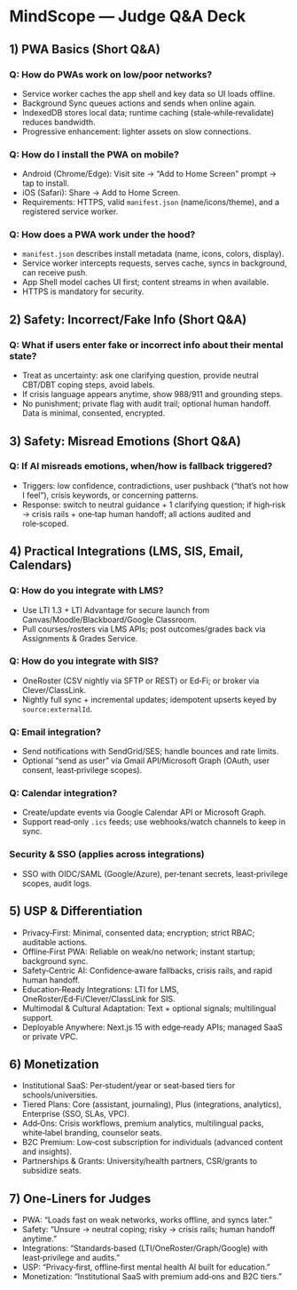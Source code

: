 # MindScope — Judge Q&A Deck

## 1) PWA Basics (Short Q&A)

### Q: How do PWAs work on low/poor networks?

- Service worker caches the app shell and key data so UI loads offline.
- Background Sync queues actions and sends when online again.
- IndexedDB stores local data; runtime caching (stale‑while‑revalidate) reduces bandwidth.
- Progressive enhancement: lighter assets on slow connections.

### Q: How do I install the PWA on mobile?

- Android (Chrome/Edge): Visit site → “Add to Home Screen” prompt → tap to install.
- iOS (Safari): Share → Add to Home Screen.
- Requirements: HTTPS, valid `manifest.json` (name/icons/theme), and a registered service worker.

### Q: How does a PWA work under the hood?

- `manifest.json` describes install metadata (name, icons, colors, display).
- Service worker intercepts requests, serves cache, syncs in background, can receive push.
- App Shell model caches UI first; content streams in when available.
- HTTPS is mandatory for security.

## 2) Safety: Incorrect/Fake Info (Short Q&A)

### Q: What if users enter fake or incorrect info about their mental state?

- Treat as uncertainty: ask one clarifying question, provide neutral CBT/DBT coping steps, avoid labels.
- If crisis language appears anytime, show 988/911 and grounding steps.
- No punishment; private flag with audit trail; optional human handoff. Data is minimal, consented, encrypted.

## 3) Safety: Misread Emotions (Short Q&A)

### Q: If AI misreads emotions, when/how is fallback triggered?

- Triggers: low confidence, contradictions, user pushback (“that’s not how I feel”), crisis keywords, or concerning patterns.
- Response: switch to neutral guidance + 1 clarifying question; if high‑risk → crisis rails + one‑tap human handoff; all actions audited and role‑scoped.

## 4) Practical Integrations (LMS, SIS, Email, Calendars)

### Q: How do you integrate with LMS?

- Use LTI 1.3 + LTI Advantage for secure launch from Canvas/Moodle/Blackboard/Google Classroom.
- Pull courses/rosters via LMS APIs; post outcomes/grades back via Assignments & Grades Service.

### Q: How do you integrate with SIS?

- OneRoster (CSV nightly via SFTP or REST) or Ed‑Fi; or broker via Clever/ClassLink.
- Nightly full sync + incremental updates; idempotent upserts keyed by `source:externalId`.

### Q: Email integration?

- Send notifications with SendGrid/SES; handle bounces and rate limits.
- Optional “send as user” via Gmail API/Microsoft Graph (OAuth, user consent, least‑privilege scopes).

### Q: Calendar integration?

- Create/update events via Google Calendar API or Microsoft Graph.
- Support read‑only `.ics` feeds; use webhooks/watch channels to keep in sync.

### Security & SSO (applies across integrations)

- SSO with OIDC/SAML (Google/Azure), per‑tenant secrets, least‑privilege scopes, audit logs.

## 5) USP & Differentiation

- Privacy‑First: Minimal, consented data; encryption; strict RBAC; auditable actions.
- Offline‑First PWA: Reliable on weak/no network; instant startup; background sync.
- Safety‑Centric AI: Confidence‑aware fallbacks, crisis rails, and rapid human handoff.
- Education‑Ready Integrations: LTI for LMS, OneRoster/Ed‑Fi/Clever/ClassLink for SIS.
- Multimodal & Cultural Adaptation: Text + optional signals; multilingual support.
- Deployable Anywhere: Next.js 15 with edge‑ready APIs; managed SaaS or private VPC.

## 6) Monetization

- Institutional SaaS: Per‑student/year or seat‑based tiers for schools/universities.
- Tiered Plans: Core (assistant, journaling), Plus (integrations, analytics), Enterprise (SSO, SLAs, VPC).
- Add‑Ons: Crisis workflows, premium analytics, multilingual packs, white‑label branding, counselor seats.
- B2C Premium: Low‑cost subscription for individuals (advanced content and insights).
- Partnerships & Grants: University/health partners, CSR/grants to subsidize seats.

## 7) One‑Liners for Judges

- PWA: “Loads fast on weak networks, works offline, and syncs later.”
- Safety: “Unsure → neutral coping; risky → crisis rails; human handoff anytime.”
- Integrations: “Standards‑based (LTI/OneRoster/Graph/Google) with least‑privilege and audits.”
- USP: “Privacy‑first, offline‑first mental health AI built for education.”
- Monetization: “Institutional SaaS with premium add‑ons and B2C tiers.”
